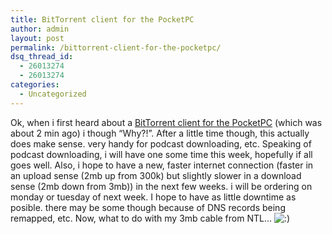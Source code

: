 ```yaml
---
title: BitTorrent client for the PocketPC
author: admin
layout: post
permalink: /bittorrent-client-for-the-pocketpc/
dsq_thread_id:
  - 26013274
  - 26013274
categories:
  - Uncategorized
---
```

Ok, when i first heard about a [BitTorrent client for the PocketPC][1] (which was about 2 min ago) i though &#8220;Why?!&#8221;. After a little time though, this actually does make sense. very handy for podcast downloading, etc. Speaking of podcast downloading, i will have one some time this week, hopefully if all goes well. Also, i hope to have a new, faster internet connection (faster in an upload sense (2mb up from 300k) but slightly slower in a download sense (2mb down from 3mb)) in the next few weeks. i will be ordering on monday or tuesday of next week. I hope to have as little downtime as posible. there may be some though because of DNS records being remapped, etc. Now, what to do with my 3mb cable from NTL&#8230; <img src="http://blog.lotas-smartman.net/wp-includes/images/smilies/icon_smile.gif" alt=":)" class="wp-smiley" />

 [1]: http://msmobiles.com/news.php/4030.html